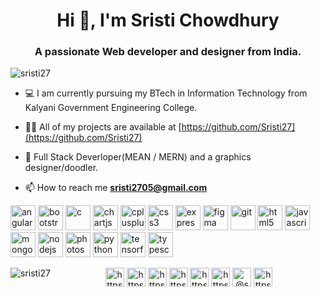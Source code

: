 <h1 align="center">Hi 👋, I'm Sristi Chowdhury</h1>
<h3 align="center">A passionate Web developer and designer from India.</h3>

<p align="left"> <img src="https://komarev.com/ghpvc/?username=sristi27" alt="sristi27" /> </p>

- 💻 I am currently pursuing my BTech in Information Technology from Kalyani Government Engineering College.

- 👨‍💻 All of my projects are available at [https://github.com/Sristi27](https://github.com/Sristi27)

- 💬 Full Stack Deverloper(MEAN / MERN) and a graphics designer/doodler.

- 📫 How to reach me **sristi2705@gmail.com**

<p align="left"><img src="https://devicons.github.io/devicon/devicon.git/icons/angularjs/angularjs-original.svg" alt="angularjs" width="40" height="40"/> <img src="https://devicons.github.io/devicon/devicon.git/icons/bootstrap/bootstrap-plain.svg" alt="bootstrap" width="40" height="40"/> <img src="https://devicons.github.io/devicon/devicon.git/icons/c/c-original.svg" alt="c" width="40" height="40"/> <img src="https://www.chartjs.org/media/logo-title.svg" alt="chartjs" width="40" height="40"/> <img src="https://devicons.github.io/devicon/devicon.git/icons/cplusplus/cplusplus-original.svg" alt="cplusplus" width="40" height="40"/> <img src="https://devicons.github.io/devicon/devicon.git/icons/css3/css3-original-wordmark.svg" alt="css3" width="40" height="40"/> <img src="https://devicons.github.io/devicon/devicon.git/icons/express/express-original-wordmark.svg" alt="express" width="40" height="40"/> <img src="https://www.vectorlogo.zone/logos/figma/figma-icon.svg" alt="figma" width="40" height="40"/> <img src="https://www.vectorlogo.zone/logos/git-scm/git-scm-icon.svg" alt="git" width="40" height="40"/> <img src="https://devicons.github.io/devicon/devicon.git/icons/html5/html5-original-wordmark.svg" alt="html5" width="40" height="40"/> <img src="https://devicons.github.io/devicon/devicon.git/icons/javascript/javascript-original.svg" alt="javascript" width="40" height="40"/> <img src="https://devicons.github.io/devicon/devicon.git/icons/mongodb/mongodb-original-wordmark.svg" alt="mongodb" width="40" height="40"/> <img src="https://devicons.github.io/devicon/devicon.git/icons/nodejs/nodejs-original-wordmark.svg" alt="nodejs" width="40" height="40"/> <img src="https://devicons.github.io/devicon/devicon.git/icons/photoshop/photoshop-plain.svg" alt="photoshop" width="40" height="40"/> <img src="https://devicons.github.io/devicon/devicon.git/icons/python/python-original.svg" alt="python" width="40" height="40"/> <img src="https://www.vectorlogo.zone/logos/tensorflow/tensorflow-icon.svg" alt="tensorflow" width="40" height="40"/> <img src="https://devicons.github.io/devicon/devicon.git/icons/typescript/typescript-original.svg" alt="typescript" width="40" height="40"/></p><img align="left" src="https://github-readme-stats.vercel.app/api/top-langs/?username=sristi27&layout=compact&hide=html" alt="sristi27" />



<p align="center">
<a href="https://codepen.io/https://codepen.io/sristi27" target="blank"><img align="center" src="https://cdn.jsdelivr.net/npm/simple-icons@3.0.1/icons/codepen.svg" alt="https://codepen.io/sristi27" height="30" width="30" /></a>
<a href="https://dev.to/https://dev.to/sristi27" target="blank"><img align="center" src="https://cdn.jsdelivr.net/npm/simple-icons@3.0.1/icons/dev-dot-to.svg" alt="https://dev.to/sristi27" height="30" width="30" /></a>
<a href="https://linkedin.com/in/https://www.linkedin.com/in/sristi-chowdhury-3660941a5/" target="blank"><img align="center" src="https://cdn.jsdelivr.net/npm/simple-icons@3.0.1/icons/linkedin.svg" alt="https://www.linkedin.com/in/sristi-chowdhury-3660941a5/" height="30" width="30" /></a>
<a href="https://fb.com/https://www.facebook.com/sristi.chowdhury.796/" target="blank"><img align="center" src="https://cdn.jsdelivr.net/npm/simple-icons@3.0.1/icons/facebook.svg" alt="https://www.facebook.com/sristi.chowdhury.796/" height="30" width="30" /></a>
<a href="https://instagram.com/https://www.instagram.com/doodlesbysristi/" target="blank"><img align="center" src="https://cdn.jsdelivr.net/npm/simple-icons@3.0.1/icons/instagram.svg" alt="https://www.instagram.com/doodlesbysristi/" height="30" width="30" /></a>
<a href="https://dribbble.com/https://dribbble.com/sri27" target="blank"><img align="center" src="https://cdn.jsdelivr.net/npm/simple-icons@3.0.1/icons/dribbble.svg" alt="https://dribbble.com/sri27" height="30" width="30" /></a>
<a href="https://medium.com/@sristi2705" target="blank"><img align="center" src="https://cdn.jsdelivr.net/npm/simple-icons@3.0.1/icons/medium.svg" alt="@sristi2705" height="30" width="30" /></a>
<a href="https://www.youtube.com/c/https://www.youtube.com/channel/uchqoco6wbb8s4ptp8jgstnw" target="blank"><img align="center" src="https://cdn.jsdelivr.net/npm/simple-icons@3.0.1/icons/youtube.svg" alt="https://www.youtube.com/channel/uchqoco6wbb8s4ptp8jgstnw" height="30" width="30" /></a>
</p>
